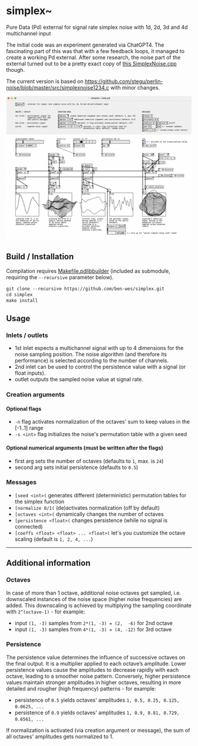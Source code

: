 # simplex~
Pure Data (Pd) external for signal rate simplex noise with 1d, 2d, 3d and 4d multichannel input

The initial code was an experiment generated via ChatGPT4. The fascinating part of this was that with a few feedback loops, it managed to create a working Pd external. After some research, the noise part of the external turned out to be a pretty exact copy of [this SimplexNoise.cpp](https://github.com/SRombauts/SimplexNoise/blob/master/src/SimplexNoise.cpp) though.

The current version is based on https://github.com/stegu/perlin-noise/blob/master/src/simplexnoise1234.c with minor changes.

![simplex~-help.pd screenshot](simplex%7E-help.pd.png)

## Build / Installation
Compilation requires [Makefile.pdlibbuilder](https://github.com/pure-data/pd-lib-builder/) (included as submodule, requiring the `--recursive` parameter below).
~~~
git clone --recursive https://github.com/ben-wes/simplex.git
cd simplex
make install
~~~

## Usage
### Inlets / outlets
* 1st inlet expects a multichannel signal with up to 4 dimensions for the noise sampling position. The noise algorithm (and therefore its performance) is selected according to the number of channels.
* 2nd inlet can be used to control the persistence value with a signal (or float inputs).
* outlet outputs the sampled noise value at signal rate.

### Creation arguments
#### Optional flags
* `-n` flag activates normalization of the octaves' sum to keep values in the [-1..1] range
* `-s <int>` flag initializes the noise's permutation table with a given seed

#### Optional numerical arguments (must be written after the flags)
* first arg sets the number of octaves (defaults to `1`, max. is `24`)
* second arg sets initial persistence (defaults to `0.5`) 

### Messages
* `[seed <int>(` generates different (deterministic) permutation tables for the simplex function
* `[normalize 0/1(` (de)activates normalization (off by default)
* `[octaves <int>(` dynamically changes the number of octaves
* `[persistence <float>(` changes persistence (while no signal is connected)
* `[coeffs <float> <float> ... <float>(` let's you customize the octave scaling (default is `1, 2, 4, ...`) 

---

## Additional information
### Octaves
In case of more than 1 octave, additional noise octaves get sampled, i.e. downscaled instances of the noise space (higher noise frequencies) are added. This downscaling is achieved by multiplying the sampling coordinate with `2^(octave-1)` - for example:
* input `(1, -3)` samples from `2*(1, -3) = (2,  -6)` for 2nd octave
* input `(1, -3)` samples from `4*(1, -3) = (4, -12)` for 3rd octave

### Persistence
The persistence value determines the influence of successive octaves on the final output. It is a multiplier applied to each octave’s amplitude. Lower persistence values cause the amplitudes to decrease rapidly with each octave, leading to a smoother noise pattern. Conversely, higher persistence values maintain stronger amplitudes in higher octaves, resulting in more detailed and rougher (high frequency) patterns - for example:
* persistence of `0.5` yields octaves' amplitudes `1, 0.5, 0.25, 0.125, 0.0625, ...`
* persistence of `0.9` yields octaves' amplitudes `1, 0.9, 0.81, 0.729, 0.6561, ...`

If normalization is activated (via creation argument or message), the sum of all octaves' amplitudes gets normalized to 1.
